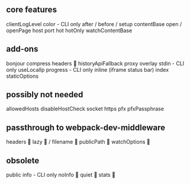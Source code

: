 ## core features
clientLogLevel
color - CLI only
after / before / setup
contentBase
open / openPage
host
port
hot
hotOnly
watchContentBase

## add-ons
bonjour
compress
headers 🔑
historyApiFallback
proxy
overlay
stdin - CLI only
useLocalIp
progress - CLI only
inline (iframe status bar)
index
staticOptions

## possibly not needed
allowedHosts
disableHostCheck
socket
https
pfx
pfxPassphrase

## passthrough to webpack-dev-middleware
headers 🔑
lazy 🔑 / filename 🔑
publicPath 🔑
watchOptions 🔑

## obsolete
public
info - CLI only
noInfo 🔑
quiet 🔑
stats 🔑
